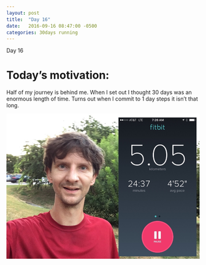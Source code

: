 ```yaml
---
layout: post
title:  "Day 16"
date:   2016-09-16 08:47:00 -0500
categories: 30days running
---
```

Day 16

# Today’s motivation:

Half of my journey is behind me. When I set out I thought 30 days was an enormous length of time. Turns out when I commit to 1 day steps it isn’t that long.

![alt text](/img/day16.jpg "Day 16 - Snapped a screenshot at 5km")